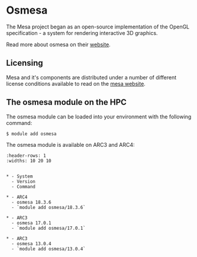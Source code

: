# Osmesa

The Mesa project began as an open-source implementation of the OpenGL specification - a system for rendering interactive 3D graphics.



Read more about osmesa on their [website](http://www.mesa3d.org/).





## Licensing

Mesa and it's components are distributed under a number of different license conditions available to read on the [mesa website](https://docs.mesa3d.org/license.html).



## The osmesa module on the HPC

The osmesa module can be loaded into your environment with the following command:

```bash
$ module add osmesa
```

The osmesa module is available on ARC3 and ARC4:

```{list-table}
:header-rows: 1
:widths: 10 20 10


* - System
  - Version
  - Command

* - ARC4
  - osmesa 18.3.6
  - `module add osmesa/18.3.6`

* - ARC3
  - osmesa 17.0.1
  - `module add osmesa/17.0.1`

* - ARC3
  - osmesa 13.0.4
  - `module add osmesa/13.0.4`


```
